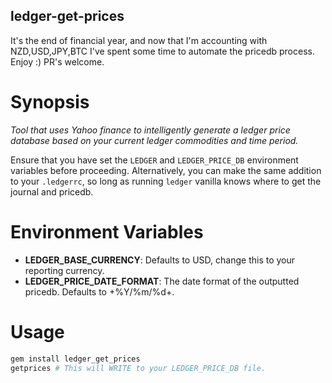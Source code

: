 ## ledger-get-prices

It's the end of financial year, and now that I'm accounting with NZD,USD,JPY,BTC I've spent some time to automate the
pricedb process. Enjoy :) PR's welcome.

# Synopsis

_Tool that uses Yahoo finance to intelligently generate
a ledger price database based on your current ledger
commodities and time period._

Ensure that you have set the `LEDGER` and `LEDGER_PRICE_DB`
environment variables before proceeding. Alternatively, you
can make the same addition to your `.ledgerrc`, so long as
running `ledger` vanilla knows where to get the journal and
pricedb.

# Environment Variables

* __LEDGER_BASE_CURRENCY__: Defaults to USD, change this to your reporting currency.
* __LEDGER_PRICE_DATE_FORMAT__: The date format of the outputted pricedb. Defaults to +%Y/%m/%d+.

# Usage

```sh
gem install ledger_get_prices
getprices # This will WRITE to your LEDGER_PRICE_DB file.
```
